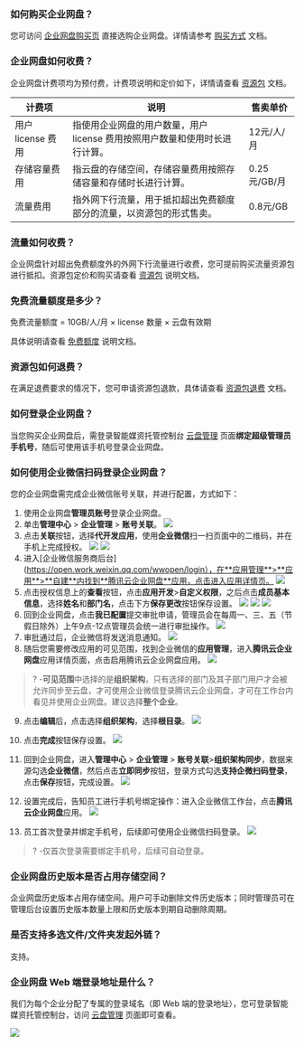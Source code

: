 ### 如何购买企业网盘？

您可访问 [企业网盘购买页](https://console.cloud.tencent.com/smh/buy-instance) 直接选购企业网盘。详情请参考 [购买方式](https://cloud.tencent.com/document/product/1339/68343) 文档。

### 企业网盘如何收费？

企业网盘计费项均为预付费，计费项说明和定价如下，详情请查看 [资源包](https://cloud.tencent.com/document/product/1339/68342) 文档。

| 计费项             | 说明                                                         | 售卖单价     |
| ------------------ | ------------------------------------------------------------ | ------------ |
| 用户 license 费用  | 指使用企业网盘的用户数量，用户 license 费用按照用户数量和使用时长进行计算。 | 12元/人/月   |
| 存储容量费用       | 指云盘的存储空间，存储容量费用按照存储容量和存储时长进行计算。 | 0.25元/GB/月 |
| 流量费用           | 指外网下行流量，用于抵扣超出免费额度部分的流量，以资源包的形式售卖。 |   0.8元/GB    |


### 流量如何收费？
企业网盘针对超出免费额度外的外网下行流量进行收费，您可提前购买流量资源包进行抵扣。资源包定价和购买请查看 [资源包](https://cloud.tencent.com/document/product/1339/68342) 说明文档。

### 免费流量额度是多少？

免费流量额度 = 10GB/人/月 × license 数量 × 云盘有效期 

具体说明请查看 [免费额度](https://cloud.tencent.com/document/product/1339/68344) 说明文档。

### 资源包如何退费？

在满足退费要求的情况下，您可申请资源包退款，具体请查看 [资源包退费](https://cloud.tencent.com/document/product/1339/68342#.E8.B5.84.E6.BA.90.E5.8C.85.E9.80.80.E8.B4.B9) 文档。

### 如何登录企业网盘？

当您购买企业网盘后，需登录智能媒资托管控制台 [云盘管理](https://console.cloud.tencent.com/smh/official-list) 页面**绑定超级管理员手机号**，随后可使用该手机号登录企业网盘。

### 如何使用企业微信扫码登录企业网盘？

您的企业网盘需完成企业微信账号关联，并进行配置，方式如下：

1. 使用企业网盘**管理员账号**登录企业网盘。
2. 单击**管理中心** > **企业管理** > **账号关联**。
![]( https://qcloudimg.tencent-cloud.cn/raw/1b6dde85a41bdc2d5faa390803dba1fe.png)
3. 点击**关联**按钮，选择**代开发应用**，使用**企业微信**扫一扫页面中的二维码，并在手机上完成授权。
![]( https://qcloudimg.tencent-cloud.cn/raw/032f21361286a9630e8bcf9e9243c90e.png)
![]( https://qcloudimg.tencent-cloud.cn/raw/e37750f90d0412c53274183185a80194.png)
4. 进入[企业微信服务商后台] (https://open.work.weixin.qq.com/wwopen/login），在**应用管理**>**应用**>**自建**内找到**腾讯云企业网盘**应用，点击进入应用详情页。
![](https://qcloudimg.tencent-cloud.cn/raw/f1a8c9206e1e064aac6cf7ee96517285.png)
5. 点击授权信息上的**查看**按钮，点击**应用开发**>**自定义权限**，之后点击**成员基本信息**，选择**姓名**和**部门名**，点击下方**保存更改**按钮保存设置。
![](https://qcloudimg.tencent-cloud.cn/raw/55e44d239237fbd63b74c028e0d08013.png)
![](https://qcloudimg.tencent-cloud.cn/raw/586d6542ad53ec735dbd31395b5fe221.png)
![](https://qcloudimg.tencent-cloud.cn/raw/afb5e7b4bf207771db1a0c09421d1fa4.png)
6. 回到企业网盘，点击**我已配置**提交审批申请，管理员会在每周一、三、五（节假日除外）上午9点-12点管理员会统一进行审批操作。
![](https://qcloudimg.tencent-cloud.cn/raw/4f9ca4deea2b29c8d4311b2d76e6b6d5.png)
7. 审批通过后，企业微信将发送消息通知。
![](https://qcloudimg.tencent-cloud.cn/raw/e93004f15745751cbeaa3b23ebb0ba52.png)
8. 随后您需要修改应用的可见范围，找到企业微信的**应用管理**，进入**腾讯云企业网盘**应用详情页面，点击启用腾讯云企业网盘应用。
![](https://qcloudimg.tencent-cloud.cn/raw/084f2bfb32f6d945301b69809e580204.png)

>?
> -**可见范围**中选择的是**组织架构**，只有选择的部门及其子部门用户才会被允许同步至云盘，才可使用企业微信登录腾讯云企业网盘，才可在工作台内看见并使用企业网盘。建议选择**整个企业**。

9. 点击**编辑**后，点击选择**组织架构**，选择**根目录**。
![](https://qcloudimg.tencent-cloud.cn/raw/7a8b4fce7d511d5784ffa338cfee7932.png)
10. 点击**完成**按钮保存设置。
![](https://qcloudimg.tencent-cloud.cn/raw/93c97f9d7d192e493d6bb6a952805c2e.png)
11. 回到企业网盘，进入**管理中心** > **企业管理** > **账号关联**>**组织架构同步**，数据来源勾选**企业微信**，然后点击**立即同步**按钮，登录方式勾选**支持企微扫码登录**，点击**保存**按钮，完成设置。
![](https://qcloudimg.tencent-cloud.cn/raw/ee1d5fb92a377b4dee6cbe8f5fa307e2.png)
12. 设置完成后，告知员工进行手机号绑定操作：进入企业微信工作台，点击**腾讯云企业网盘**应用。
![](https://qcloudimg.tencent-cloud.cn/raw/b90babfcb165cbf1d5faaf3fc1205f26.png)

13. 员工首次登录并绑定手机号，后续即可使用企业微信扫码登录。
![](https://qcloudimg.tencent-cloud.cn/raw/96b810e2c254af89e3a871a24b175898.png)

>?
> -仅首次登录需要绑定手机号，后续可自动登录。


### 企业网盘历史版本是否占用存储空间？

企业网盘历史版本占用存储空间。用户可手动删除文件历史版本；同时管理员可在管理后台设置历史版本数量上限和历史版本到期自动删除周期。

### 是否支持多选文件/文件夹发起外链？
支持。

### 企业网盘 Web 端登录地址是什么？

我们为每个企业分配了专属的登录域名（即 Web 端的登录地址），您可登录智能媒资托管控制台，访问 [云盘管理](https://console.cloud.tencent.com/smh/official-list) 页面即可查看。

![](https://qcloudimg.tencent-cloud.cn/raw/c6592c9a703f35cf1185f4538c0e3285.png)
